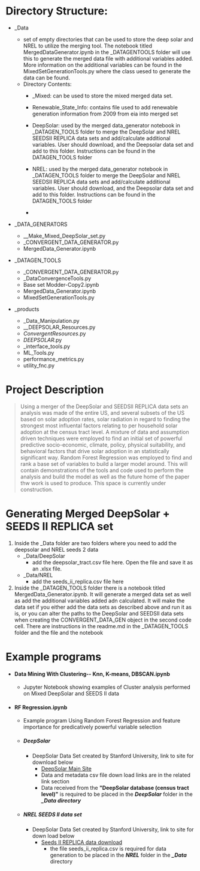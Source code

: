 # Directory Structure:
* _Data
    * set of empty directories that can be used to store the deep solar and NREL to utilize the merging tool. The notebook titled MergedDataGenerator.ipynb in the _DATAGENTOOLS folder will use this to generate the merged data file with additional variables added. More information on the additional variables can be found in the MixedSetGenerationTools.py where the class uesed to generate the data can be found.
    * Directory Contents:
        * _Mixed: can be used to store the mixed merged data set.
        * Renewable_State_Info: contains file used to add renewable generation information from 2009 from eia into merged set
        * DeepSolar: used by the merged data_generator notebook in _DATAGEN_TOOLS folder to merge the DeepSolar and NREL SEEDSII REPLICA data sets and add/calculate additional variables.
                     User should download, and the Deepsolar data set and add to this folder. Instructions can be found in the DATAGEN_TOOLS folder
          
        * NREL: used by the merged data_generator notebook in _DATAGEN_TOOLS folder to merge the DeepSolar and NREL SEEDSII REPLICA data sets and add/calculate additional variables.
                User should download, and the Deepsolar data set and add to this folder. Instructions can be found in the DATAGEN_TOOLS folder 
        * 

* _DATA_GENERATORS
    * __Make_Mixed_DeepSolar_set.py
    * _CONVERGENT_DATA_GENERATOR.py
    * MergedData_Generator.ipynb
* _DATAGEN_TOOLS
    * _CONVERGENT_DATA_GENERATOR.py
    * _DataConvergenceTools.py
    * Base set Modder-Copy2.ipynb
    * MergedData_Generator.ipynb
    * MixedSetGenerationTools.py
* _products
    * _Data_Manipulation.py
    * __DEEPSOLAR_Resources.py 
    * _ConvergentResources_.py
    * _DEEPSOLAR_.py
    * _interface_tools.py
    * ML_Tools.py
    * performance_metrics.py
    * utility_fnc.py

# Project Description
> Using a merger of the DeepSolar and SEEDSII REPLICA data sets an analysis was made of the entire US, and several subsets 
> of the US based on solar adoption rates, solar radiation in regard to finding the strongest most influental factors 
> relating to per household solar adoption at the census tract level. A mixture of data and assumption driven techniques 
> were employed to find an initial set of powerful predictive  socio-economic, climate, policy, physical suitability, 
> and behavioral factors that drive solar adoption in an statistically significant way. Random Forest Regression was 
> employed to find and rank a base set of variables to build a larger model around. This will contain demonstrations of 
> the tools and code used to perform the analysis and build the model as well as the future home of the paper thw work is used to produce. 
> This space is currently under construction. 


# Generating Merged DeepSolar + SEEDS II REPLICA set
1. Inside the _Data folder are two folders where you need to add the deepsolar and NREL seeds 2 data
   * _Data/DeepSolar
     - add the deepsolar_tract.csv file here. Open the file and save it as an .xlsx file. 
   * _Data/NREL
     - add the seeds_ii_replica.csv file here
2. Inside the _DATAGEN_TOOLS folder there is a notebook titled MergedData_Generator.ipynb. It will 
   generate a merged data set as well as add the additional variables added adn calculated.  It 
   will make the data set if you either add the data sets as described above and run it as is, or 
   you can alter the paths to the DeepSolar and SEEDSII data sets when creating the 
   CONVERGENT_DATA_GEN object in the second code cell. There are instructions in the readme.md in 
   the _DATAGEN_TOOLS folder and the file and the notebook 



# Example programs
  * #### Data Mining With Clustering-- Knn, K-means, DBSCAN.ipynb
    * Jupyter Notebook showing examples of Cluster analysis performed on Mixed DeepSolar and SEEDS II data
    
  * #### RF Regression.ipynb
    * Example program Using Random Forest Regression and feature importance for 
      predicatively powerful variable selection
      
    * ##### DeepSolar
      * DeepSolar Data Set created by Stanford University, link to site for download below
        * [DeepSolar Main Site](https://web.stanford.edu/group/deepsolar/home)
        * Data and metadata csv file down load links are in the related link section
        * Data received from the **"DeepSolar database (census tract level)"** is required to be 
          placed in the ***DeepSolar*** folder in the ***_Data directory***
    
    * ##### NREL SEEDS II data set
        * DeepSolar Data Set created by Stanford University, link to site for down load below
            * [Seeds II REPLICA data download](https://data.nrel.gov/submissions/81)
              * the file seeds_ii_replica.csv is required for data generation to be placed in 
                the ***NREL*** folder in the ***_Data*** directory
    
    